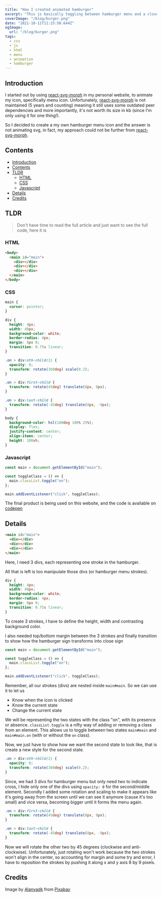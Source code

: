 ```yaml
---
title: "How I created animated hamburger"
excerpt: "This is basically toggling between hamburger menu and a close icon"
coverImage: "/blog/burger.png"
date: "2021-10-11T11:15:50.644Z"
ogImage:
  url: "/blog/burger.png"
tags:
  - css
  - js
  - html
  - menu
  - animation
  - hamburger
---
```


## Introduction

I started out by using [react-svg-morph](https://www.npmjs.com/package/react-svg-morph) in my personal website, to animate my icon, specifically menu icon. Unfortunately, [react-svg-morph](https://www.npmjs.com/package/react-svg-morph) is not maintained (5 years and counting) meaning it still uses some outdated peer dependencies and more importantly, it's not worth its size in kb (since I'm only using it for one thing!).

So I decided to create a my own hamburger menu icon and the answer is not animating svg, in fact, my approach could not be further from [react-svg-morph](https://www.npmjs.com/package/react-svg-morph).

## Contents

- [Introduction](#introduction)
- [Contents](#contents)
- [TLDR](#tldr)
  - [HTML](#html)
  - [CSS](#css)
  - [Javascript](#javascript)
- [Details](#details)
- [Credits](#credits)

## TLDR

> Don't have time to read the full article and just want to see the full code, here it is

### HTML

```html
<body>
  <main id="main">
    <div></div>
    <div></div>
    <div></div>
  </main>
</body>
```

### CSS

```css
main {
  cursor: pointer;
}

div {
  height: 4px;
  width: 40px;
  background-color: white;
  border-radius: 4px;
  margin: 8px 0;
  transition: 0.75s linear;
}

.on > div:nth-child(2) {
  opacity: 0;
  transform: rotate(360deg) scale(0.2);
}

.on > div:first-child {
  transform: rotate(45deg) translate(8px, 9px);
}

.on > div:last-child {
  transform: rotate(-45deg) translate(8px, -9px);
}

body {
  background-color: hsl(180deg 100% 25%);
  display: flex;
  justify-content: center;
  align-items: center;
  height: 100vh;
}
```

### Javascript

```js
const main = document.getElementById("main");

const toggleClass = () => {
  main.classList.toggle("on");
};

main.addEventListener("click", toggleClass);
```

The final product is being used on this website, and the code is available on [codepen](https://codepen.io/Diorla/full/XWqemGB)

## Details

```html
<main id="main">
  <div></div>
  <div></div>
  <div></div>
</main>
```

Here, I need 3 divs, each representing one stroke in the hamburger.

All that is left is too manipulate those divs (or hamburger menu strokes).

```css
div {
  height: 4px;
  width: 40px;
  background-color: white;
  border-radius: 4px;
  margin: 8px 0;
  transition: 0.75s linear;
}
```

To create 3 strokes, I have to define the height, width and contrasting background color.

I also needed top/bottom margin between the 3 strokes and finally transition to show how the hamburger sign transforms into close sign

```js
const main = document.getElementById("main");

const toggleClass = () => {
  main.classList.toggle("on");
};

main.addEventListener("click", toggleClass);
```

Remember, all our strokes (divs) are nested inside `main#main`. So we can use it to let us

- Know when the icon is clicked
- Know the current state
- Change the current state

We will be representing the two states with the class "on", with its presence or absence. `classList.toggle` is a nifty way of adding or removing a class from an element. This allows us to toggle between two states `main#main` and `main#main.on` (with or without the `on` class).

Now, we just have to show how we want the second state to look like, that is create a new style for the second state.

```css
.on > div:nth-child(2) {
  opacity: 0;
  transform: rotate(360deg) scale(0.2);
}
```

Since, we had 3 divs for hamburger menu but only need two to indicate cross, I hide only one of the divs using `opacity: 0` for the second/middle element.
Secondly I added some rotation and scaling to make it appears like it's going away from the screen until we can see it anymore (cause it's too small) and vice versa, becoming bigger until it forms the menu again.

```css
.on > div:first-child {
  transform: rotate(45deg) translate(8px, 9px);
}

.on > div:last-child {
  transform: rotate(-45deg) translate(8px, -9px);
}
```

Now we will rotate the other two by 45 degrees (clockwise and anti-clockwise). Unfortunately, just rotating won't work because the two strokes won't align in the center, so accounting for margin and some try and error, I have to reposition the strokes by pushing it along x and y axis 8 by 9 pixels.

## Credits

Image by [Alanyadk](https://pixabay.com/users/alanyadk-1919646/?utm_source=link-attribution&utm_medium=referral&utm_campaign=image&utm_content=1396646) from [Pixabay](https://pixabay.com//?utm_source=link-attribution&utm_medium=referral&utm_campaign=image&utm_content=1396646)
